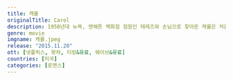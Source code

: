 ```yaml
---
title: 캐롤
originalTitle: Carol
description: 1950년대 뉴욕, 맨해튼 백화점 점원인 테레즈와 손님으로 찾아온 캐롤은 처음 만난 순간부터 거부할 수 없는 강한 끌림을 느낀다. 하나뿐인 딸을 두고 이혼 소송 중인 캐롤과 헌신적인 남자친구가 있지만 확신이 없던 테레즈, 각자의 상황을 잊을 만큼 통제할 수 없이 서로에게 빠져드는 감정의 혼란 속에서 둘은 확신하게 된다. 인생의 마지막에, 그리고 처음으로 찾아온 진짜 사랑임을…
genre: movie
imgname: 캐롤.jpeg
release: "2015.11.20"
ott: [넷플릭스, 왓챠, 티빙&유료, 웨이브&유료]
countries: [미국]
categories: [로맨스]
---
```

